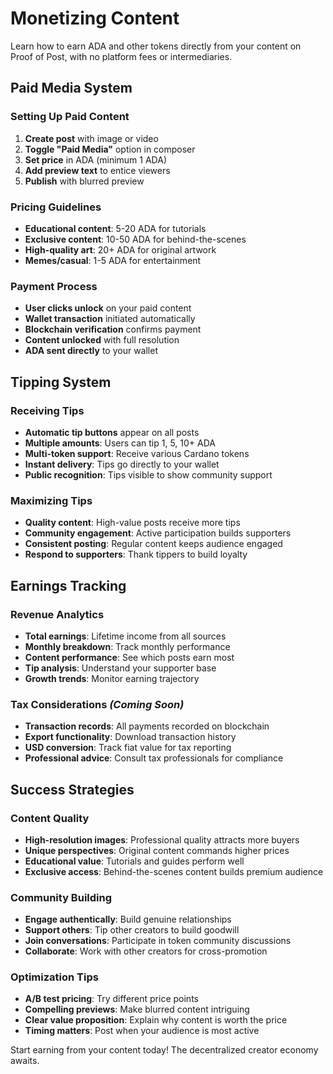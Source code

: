 # Monetizing Content

Learn how to earn ADA and other tokens directly from your content on Proof of Post, with no platform fees or intermediaries.

## Paid Media System

### Setting Up Paid Content
1. **Create post** with image or video
2. **Toggle "Paid Media"** option in composer
3. **Set price** in ADA (minimum 1 ADA)
4. **Add preview text** to entice viewers
5. **Publish** with blurred preview

### Pricing Guidelines
- **Educational content**: 5-20 ADA for tutorials
- **Exclusive content**: 10-50 ADA for behind-the-scenes
- **High-quality art**: 20+ ADA for original artwork
- **Memes/casual**: 1-5 ADA for entertainment

### Payment Process
- **User clicks unlock** on your paid content
- **Wallet transaction** initiated automatically
- **Blockchain verification** confirms payment
- **Content unlocked** with full resolution
- **ADA sent directly** to your wallet

## Tipping System

### Receiving Tips
- **Automatic tip buttons** appear on all posts
- **Multiple amounts**: Users can tip 1, 5, 10+ ADA
- **Multi-token support**: Receive various Cardano tokens
- **Instant delivery**: Tips go directly to your wallet
- **Public recognition**: Tips visible to show community support

### Maximizing Tips
- **Quality content**: High-value posts receive more tips
- **Community engagement**: Active participation builds supporters
- **Consistent posting**: Regular content keeps audience engaged
- **Respond to supporters**: Thank tippers to build loyalty

## Earnings Tracking

### Revenue Analytics
- **Total earnings**: Lifetime income from all sources
- **Monthly breakdown**: Track monthly performance
- **Content performance**: See which posts earn most
- **Tip analysis**: Understand your supporter base
- **Growth trends**: Monitor earning trajectory

### Tax Considerations *(Coming Soon)*
- **Transaction records**: All payments recorded on blockchain
- **Export functionality**: Download transaction history
- **USD conversion**: Track fiat value for tax reporting
- **Professional advice**: Consult tax professionals for compliance

## Success Strategies

### Content Quality
- **High-resolution images**: Professional quality attracts more buyers
- **Unique perspectives**: Original content commands higher prices
- **Educational value**: Tutorials and guides perform well
- **Exclusive access**: Behind-the-scenes content builds premium audience

### Community Building
- **Engage authentically**: Build genuine relationships
- **Support others**: Tip other creators to build goodwill
- **Join conversations**: Participate in token community discussions
- **Collaborate**: Work with other creators for cross-promotion

### Optimization Tips
- **A/B test pricing**: Try different price points
- **Compelling previews**: Make blurred content intriguing
- **Clear value proposition**: Explain why content is worth the price
- **Timing matters**: Post when your audience is most active

Start earning from your content today! The decentralized creator economy awaits.
